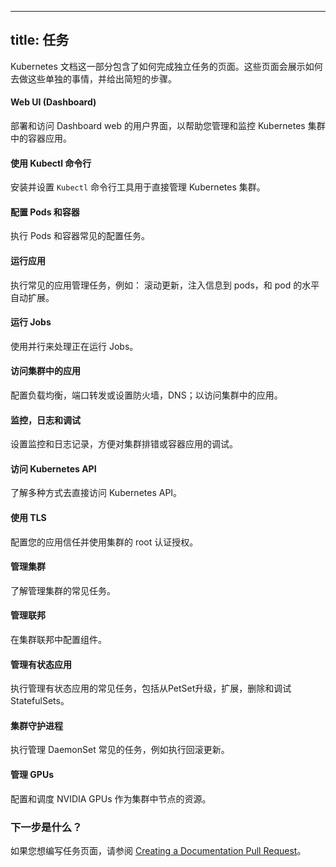
---
<!--
title: Tasks
-->
title: 任务
---

<!--
This section of the Kubernetes documentation contains pages that
show how to do individual tasks. A task page shows how to do a
single thing, typically by giving a short sequence of steps.
-->

Kubernetes 文档这一部分包含了如何完成独立任务的页面。这些页面会展示如何去做这些单独的事情，并给出简短的步骤。

<!--
#### Web UI (Dashboard)

Deploy and access the Dashboard web user interface to help you manage and monitor containerized applications in a Kubernetes cluster.
-->

#### Web UI (Dashboard)

 部署和访问 Dashboard web 的用户界面，以帮助您管理和监控 Kubernetes 集群中的容器应用。
 
<!--
#### Using the kubectl Command-line

Install and setup the `kubectl` command-line tool used to directly manage Kubernetes clusters.
-->

#### 使用 Kubectl 命令行

安装并设置 `Kubectl` 命令行工具用于直接管理 Kubernetes 集群。

<!--
#### Configuring Pods and Containers

Perform common configuration tasks for Pods and Containers.
-->

#### 配置 Pods 和容器

执行 Pods 和容器常见的配置任务。

<!--
#### Running Applications

Perform common application management tasks, such as rolling updates, injecting information into pods, and horizontal Pod autoscaling.
-->

#### 运行应用

执行常见的应用管理任务，例如： 滚动更新，注入信息到 pods，和 pod 的水平自动扩展。

<!--
#### Running Jobs

Run Jobs using parallel processing.
-->

#### 运行 Jobs

使用并行来处理正在运行 Jobs。

<!--
#### Accessing Applications in a Cluster

Configure load balancing, port forwarding, or setup firewall or DNS configurations to access applications in a cluster.
-->

#### 访问集群中的应用

配置负载均衡，端口转发或设置防火墙，DNS；以访问集群中的应用。

<!--
#### Monitoring, Logging, and Debugging

Setup monitoring and logging to troubleshoot a cluster or debug a containerized application.
-->

#### 监控，日志和调试

设置监控和日志记录，方便对集群排错或容器应用的调试。

<!--
#### Accessing the Kubernetes API

Learn various methods to directly access the Kubernetes API.
-->

#### 访问 Kubernetes API

了解多种方式去直接访问 Kubernetes API。

<!--
#### Using TLS

Configure your application to trust and use the cluster root Certificate Authority (CA).
-->

#### 使用 TLS

配置您的应用信任并使用集群的 root 认证授权。

<!--
#### Administering a Cluster

Learn common tasks for administering a cluster.
-->

#### 管理集群

了解管理集群的常见任务。

<!--
#### Administering Federation

Configure components in a cluster federation.
-->

#### 管理联邦

在集群联邦中配置组件。

<!--
#### Managing Stateful Applications

Perform common tasks for managing Stateful applications, including upgrading from PetSets and scaling, deleting, and debugging StatefulSets.
-->

#### 管理有状态应用

执行管理有状态应用的常见任务，包括从PetSet升级，扩展，删除和调试 StatefulSets。

<!--
#### Cluster Daemons

Perform common tasks for managing a DaemonSet, such as performing a rolling update.
-->

#### 集群守护进程

执行管理 DaemonSet 常见的任务，例如执行回滚更新。

<!--
#### Managing GPUs

Configure and schedule NVIDIA GPUs for use as a resource by nodes in a cluster.
-->

#### 管理 GPUs

配置和调度 NVIDIA GPUs 作为集群中节点的资源。

<!--
### What's next

If you would like to write a task page, see
[Creating a Documentation Pull Request](/docs/home/contribute/create-pull-request/).
-->

### 下一步是什么？

如果您想编写任务页面，请参阅 [Creating a Documentation Pull Request](/docs/home/contribute/create-pull-request/)。

